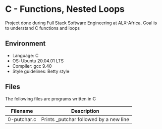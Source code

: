 # C - Functions, Nested Loops
Project done during Full Stack Software Engineering at ALX-Africa. Goal is to understand C functions and loops

## Environment
* Language: C
* OS: Ubuntu 20.04.01 LTS
* Compiler: gcc 9.40
* Style guidelines: Betty style

## Files
The following files are programs written in C

Filename | Description
--- | ---
0-putchar.c | Prints _putchar followed by a new line
